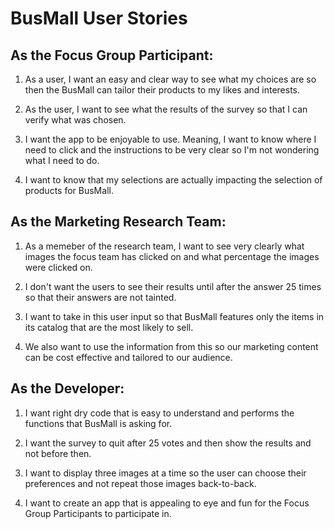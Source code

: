 # BusMall User Stories

## As the Focus Group Participant: 

1. As a user, I want an easy and clear way to see what my choices are so then the BusMall can tailor their products to my likes and interests. 

2. As the user, I want to see what the results of the survey so that I can verify what was chosen. 

3. I want the app to be enjoyable to use. Meaning, I want to know where I need to click and the instructions to be very clear so I'm not wondering what I need to do. 

4. I want to know that my selections are actually impacting the selection of products for BusMall. 

## As the Marketing Research Team: 

1. As a memeber of the research team, I want to see very clearly what images the focus team has clicked on and what percentage the images were clicked on. 

2. I don't want the users to see their results until after the answer 25 times so that their answers are not tainted. 

3. I want to take in this user input so that BusMall features only the items in its catalog that are the most likely to sell.

4. We also want to use the information from this so our marketing content can be cost effective and tailored to our audience. 

## As the Developer: 

1. I want right dry code that is easy to understand and performs the functions that BusMall is asking for. 

2. I want the survey to quit after 25 votes and then show the results and not before then. 

3. I want to display three images at a time so the user can choose their preferences and not repeat those images back-to-back. 

4. I want to create an app that is appealing to eye and fun for the Focus Group Participants to participate in. 